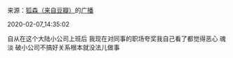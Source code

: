 来源：[狐森（来自豆瓣）](https://www.douban.com/people/153795705/)的[广播](https://www.douban.com/people/153795705/status/2795982358/)


2020-02-07_14:35:02


自从在这个大陆小公司上班后
我现在对同事的职场夸奖我自己看了都觉得恶心
魂淡 破小公司不搞好关系根本就没法儿做事
